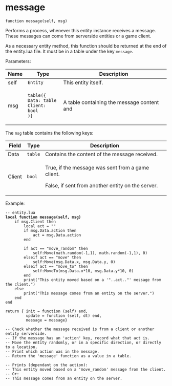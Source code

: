 # message



`function message(self, msg)`

Performs a process, whenever this entity instance receives a message. These messages can come from serverside entities or a game client.

As a necessary entity method, this function should be returned at the end of the entity.lua file. It must be in a table under the key `message`.



Parameters:

| Name | Type                                                                                                        | Description                                 |
| ---- | ----------------------------------------------------------------------------------------------------------- | ------------------------------------------- |
| self | `Entity`                                                                                                    | This entity itself.                         |
| msg  | <p><code>table({</code><br>  <code>Data: table</code><br>  <code>Client: bool</code><br><code>)}</code></p> | A table containing the message content and  |

The `msg` table contains the following keys:

| Field  | Type    | Description                                                                                                             |
| ------ | ------- | ----------------------------------------------------------------------------------------------------------------------- |
| Data   | `table` | Contains the content of the message received.                                                                           |
| Client | `bool`  | <p>True, if the message was sent from a game client.</p><p></p><p>False, if sent from another entity on the server.</p> |



Example:



<pre class="language-lua"><code class="lang-lua">-- entity.lua
<strong>local function message(self, msg)
</strong>    if msg.Client then 
        local act = ""
        if msg.Data.action then
            act = msg.Data.action
        end
        
        if act == "move_random" then
            self:Move(math.random(-1,1), math.random(-1,1), 0)
        elseif act == "move" then
            self:Move(msg.Data.x, msg.Data.y, 0)
        elseif act == "move_to" then
            self:MoveTo(msg.Data.x*10, msg.Data.y*10, 0)
        end
        print("This entity moved based on a '"..act.."' message from the client.")
    else
        print("This message comes from an entity on the server.")
    end
end

return { init = function (self) end,
         update = function (self, dt) end,
         message = message}  

-- Check whether the message received is from a client or another entity serverside.
-- If the message has an 'action' key, record what that act is.
-- Move the entity randomly, or in a specific direction, or directly to a location.
-- Print which action was in the message.
-- Return the 'message' function as a value in a table.

-- Prints (dependant on the action):
-- This entity moved based on a 'move_random' message from the client.
-- Or:
-- This message comes from an entity on the server.
</code></pre>
